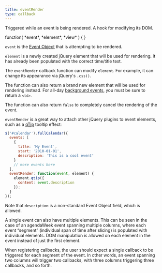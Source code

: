 ```yaml
---
title: eventRender
type: callback
---
```


Triggered while an event is being rendered. A hook for modifying its DOM.

<div class='spec' markdown='1'>
function( *event*, *element*, *view* ) { }
</div>

`event` is the [Event Object](event-object) that is attempting to be rendered.

`element` is a newly created jQuery element that will be used for rendering. It has already been populated with the correct time/title text.

The `eventRender` callback function can modify `element`. For example, it can change its appearance via jQuery's `.css()`.

The function can also return a brand new element that will be used for rendering instead. For all-day [background events](background-events), you must be sure to return a `<td>`.

The function can also return `false` to completely cancel the rendering of the event.

`eventRender` is a great way to attach other jQuery plugins to event elements, such as a [qTip](http://craigsworks.com/projects/qtip/) tooltip effect:

```js
$('#calendar').fullCalendar({
  events: [
    {
      title: 'My Event',
      start: '2010-01-01',
      description: 'This is a cool event'
    }
    // more events here
  ],
  eventRender: function(event, element) {
    element.qtip({
      content: event.description
    });
  }
});
```

Note that `description` is a non-standard Event Object field, which is allowed.

A single event can also have multiple elements. This can be seen in the case of an agendaWeek event spanning multiple columns, where each event “segment” (individual span of time after slicing) is populated with individual elements. DOM manipulation is allowed on each element in the event instead of just the first element. 

When registering callbacks, the user should expect a single callback to be triggered for each segment of the event. In other words, an event spanning two columns will trigger two callbacks, with three columns triggering three callbacks, and so forth. 
